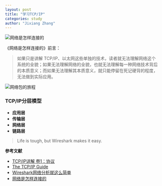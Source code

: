 ```yaml
---
layout: post
title: "学习TCP/IP"
categories: study
author: "Jixiang Zhang"
---
```


![网络是怎样连接的](https://i0.wp.com/tvax3.sinaimg.cn/large/d494c514ly1gahfwqjn3aj21jk0rpx1z.jpg)

《网络是怎样连接的》前言：

> 如果只是讲解 TCP/IP、以太网这些单独的技术，读者就无法理解网络这个系统的全貌；如果无法理解网络的全貌，也就无法理解每一种网络技术背后的本质意义；而如果无法理解其本质意义，就只能停留在死记硬背的程度，无法做到实际应用。

![网络包的旅程](https://i0.wp.com/tva1.sinaimg.cn/large/d494c514ly1gaiipdpvfdj20ze156e0p.jpg)

### TCP/IP分层模型

- **应用层**
- **传输层**
- **网络层**
- **链路层**

> Life is tough, but Wireshark makes it easy.

**参考文献**

- [TCP/IP详解 卷1：协议](https://book.douban.com/subject/26790659/)
- [The TCP/IP Guide](http://tcpipguide.com)
- [Wireshark网络分析就这么简单](https://book.douban.com/subject/26268767/)
- [网络是怎样连接的](https://book.douban.com/subject/26941639/)
